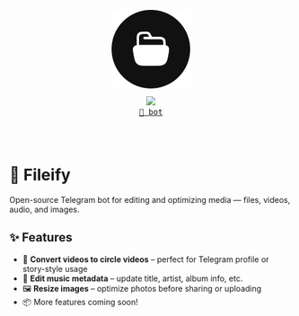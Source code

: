 <p align="center"><img align="center" width="140" src="./.github\logo.svg"/></p>
<p align="center">
  <img src="https://skillicons.dev/icons?i=ts" />
  <br/>
  <a href="https://t.me/fileifybot"><kbd>🔵 bot</kbd></a>
</p>

<br/><br/>

# 📁 Fileify

Open-source Telegram bot for editing and optimizing media — files, videos, audio, and images.

## ✨ Features

- 🎥 **Convert videos to circle videos** – perfect for Telegram profile or story-style usage
- 🎵 **Edit music metadata** – update title, artist, album info, etc.
- 🖼 **Resize images** – optimize photos before sharing or uploading
- 📦 More features coming soon!
